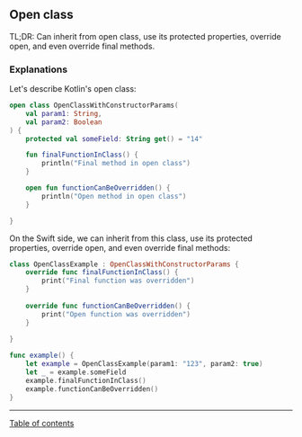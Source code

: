 ## Open class

TL;DR: Can inherit from open class, use its protected properties, override open, and even override final methods.

### Explanations

Let's describe Kotlin's open class:

```kotlin
open class OpenClassWithConstructorParams(
    val param1: String,
    val param2: Boolean
) {
    protected val someField: String get() = "14"

    fun finalFunctionInClass() {
        println("Final method in open class")
    }

    open fun functionCanBeOverridden() {
        println("Open method in open class")
    }

}
```

On the Swift side, we can inherit from this class, use its protected properties, override open, and even override final methods:

```swift
class OpenClassExample : OpenClassWithConstructorParams {
    override func finalFunctionInClass() {
        print("Final function was overridden")
    }
    
    override func functionCanBeOverridden() {
        print("Open function was overridden")
    }
    
}

func example() {
    let example = OpenClassExample(param1: "123", param2: true)
    let _ = example.someField
    example.finalFunctionInClass()
    example.functionCanBeOverridden()
}
```

---
[Table of contents](/README.md)